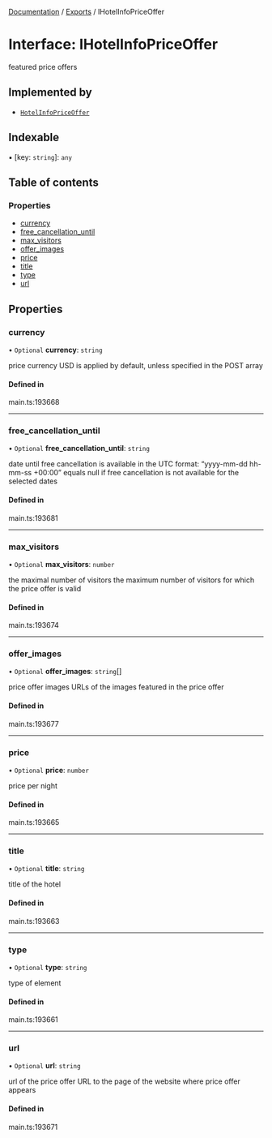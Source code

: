 [Documentation](../README.md) / [Exports](../modules.md) / IHotelInfoPriceOffer

# Interface: IHotelInfoPriceOffer

featured price offers

## Implemented by

- [`HotelInfoPriceOffer`](../classes/HotelInfoPriceOffer.md)

## Indexable

▪ [key: `string`]: `any`

## Table of contents

### Properties

- [currency](IHotelInfoPriceOffer.md#currency)
- [free\_cancellation\_until](IHotelInfoPriceOffer.md#free_cancellation_until)
- [max\_visitors](IHotelInfoPriceOffer.md#max_visitors)
- [offer\_images](IHotelInfoPriceOffer.md#offer_images)
- [price](IHotelInfoPriceOffer.md#price)
- [title](IHotelInfoPriceOffer.md#title)
- [type](IHotelInfoPriceOffer.md#type)
- [url](IHotelInfoPriceOffer.md#url)

## Properties

### currency

• `Optional` **currency**: `string`

price currency
USD is applied by default, unless specified in the POST array

#### Defined in

main.ts:193668

___

### free\_cancellation\_until

• `Optional` **free\_cancellation\_until**: `string`

date until free cancellation is available
in the UTC format: “yyyy-mm-dd hh-mm-ss +00:00”
equals null if free cancellation is not available for the selected dates

#### Defined in

main.ts:193681

___

### max\_visitors

• `Optional` **max\_visitors**: `number`

the maximal number of visitors
the maximum number of visitors for which the price offer is valid

#### Defined in

main.ts:193674

___

### offer\_images

• `Optional` **offer\_images**: `string`[]

price offer images
URLs of the images featured in the price offer

#### Defined in

main.ts:193677

___

### price

• `Optional` **price**: `number`

price per night

#### Defined in

main.ts:193665

___

### title

• `Optional` **title**: `string`

title of the hotel

#### Defined in

main.ts:193663

___

### type

• `Optional` **type**: `string`

type of element

#### Defined in

main.ts:193661

___

### url

• `Optional` **url**: `string`

url of the price offer
URL to the page of the website where price offer appears

#### Defined in

main.ts:193671
